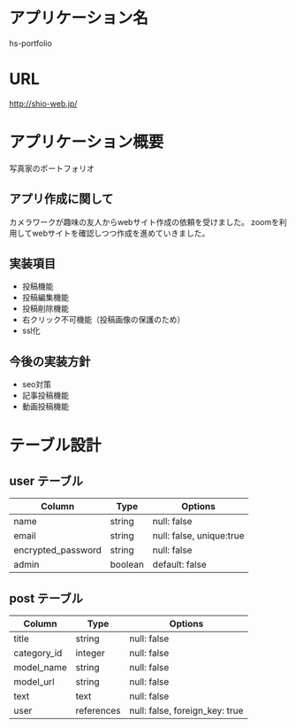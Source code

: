 # アプリケーション名

hs-portfolio

# URL
http://shio-web.jp/

# アプリケーション概要

写真家のポートフォリオ

## アプリ作成に関して

カメラワークが趣味の友人からwebサイト作成の依頼を受けました。
zoomを利用してwebサイトを確認しつつ作成を進めていきました。

## 実装項目

* 投稿機能
* 投稿編集機能
* 投稿削除機能
* 右クリック不可機能（投稿画像の保護のため）
* ssl化

## 今後の実装方針

* seo対策
* 記事投稿機能
* 動画投稿機能

# テーブル設計

## user テーブル

| Column             | Type       | Options                  |
| ------------------ | ---------- | ------------------------ |
| name               | string     | null: false              |
| email              | string     | null: false, unique:true |
| encrypted_password | string     | null: false              |
| admin              | boolean    | default: false           |

## post テーブル 

| Column           | Type       | Options                        |
| ---------------- | ---------- | ------------------------------ |
| title            | string     | null: false                    |
| category_id      | integer    | null: false                    |
| model_name       | string     | null: false                    |
| model_url        | string     | null: false                    |
| text             | text       | null: false                    |
| user             | references | null: false, foreign_key: true |



